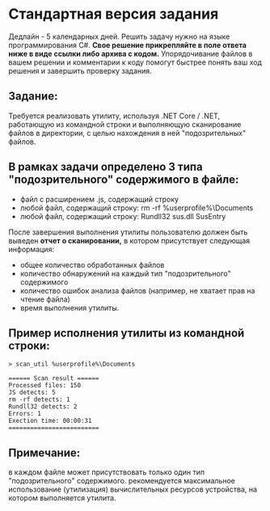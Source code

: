 # Стандартная версия задания
Дедлайн - 5 календарных дней. Решить задачу нужно на языке программирования C#. **Свое решение прикрепляйте в поле ответа ниже в виде ссылки либо архива с кодом.** Упорядочивание файлов в вашем решении и комментарии к коду помогут быстрее понять ваш ход решения и завершить проверку задания.

## Задание:
Требуется реализовать утилиту, используя .NET Core / .NET, работающую из командной строки и выполняющую сканирование файлов в директории, с целью нахождения в ней "подозрительных" файлов.

## В рамках задачи определено 3 типа "подозрительного" содержимого в файле:

- файл с расширением .js, содержащий строку <script>evil_script()</script>
- любой файл, содержащий строку: rm -rf %userprofile%\Documents
- любой файл, содержащий строку: Rundll32 sus.dll SusEntry

После завершения выполнения утилиты пользователю должен быть выведен **отчет о сканировании,** в котором присутствует следующая информация:

- общее количество обработанных файлов
- количество обнаружений на каждый тип "подозрительного" содержимого
- количество ошибок анализа файлов (например, не хватает прав на чтение файла)
- время выполнения утилиты.

## Пример исполнения утилиты из командной строки:
```
> scan_util %userprofile%\Documents

====== Scan result ======
Processed files: 150
JS detects: 5
rm -rf detects: 1
Rundll32 detects: 2
Errors: 1
Exection time: 00:00:31
=========================
```
## Примечание:

в каждом файле может присутствовать только один тип "подозрительного" содержимого.
рекомендуется максимальное использование (утилизация) вычислительных ресурсов устройства, на котором выполняется утилита.
